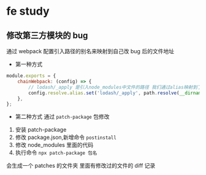 # fe study

## 修改第三方模块的 bug

通过 webpack 配置引入路径的别名来映射到自己改 bug 后的文件地址

-   第一种方式

```javascript
module.exports = {
    chainWebpack: (config) => {
        // lodash/_apply 是引入node_modules中文件的路径 我们通过alias映射到了我们自己的_apply.js文件
        config.resolve.alias.set('lodash/_apply', path.resolve(__dirname, 'src/assets/_apply.js'));
    },
};
```

-   第二种方式 通过 `patch-package` 包修改

1. 安装 patch-package
2. 修改 package.json,新增命令 `postinstall`
3. 修改 node_modules 里面的代码
4. 执行命令 `npx patch-package 包名`

会生成一个 patches 的文件夹 里面有修改过的文件的 diff 记录
